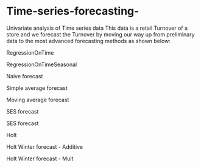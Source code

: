 # Time-series-forecasting-
Univariate analysis of Time series data 
This data is a retail Turnover of a store and we forecast the Turnover by moving our way up from preliminary data to the most advanced forecasting methods as shown below: 

RegressionOnTime	

RegressionOnTimeSeasonal

Naive forecast	

Simple average forecast	

Moving average forecast	

SES forecast	

SES forecast	

Holt	

Holt Winter forecast - Additive	

Holt Winter forecast - Mult
